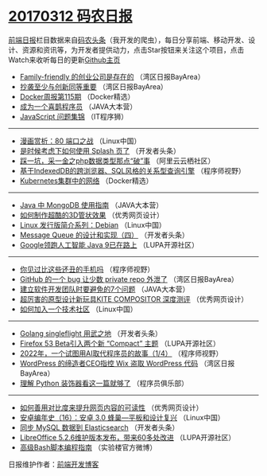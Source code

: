 # [20170312 码农日报](12.md)

[前端日报](https://qdkfweb.cn/c/news)栏目数据来自[码农头条](https://toutiao.qdkfweb.cn/)（我开发的爬虫），每日分享前端、移动开发、设计、资源和资讯等，为开发者提供动力，点击Star按钮来关注这个项目，点击Watch来收听每日的更新[Github主页](https://github.com/kujian/frontendDaily)
* [Family-friendly 的创业公司是存在的](https://toutiao.qdkfweb.cn/29644.html) （湾区日报BayArea）
* [抄袭至少与创新同等重要](https://toutiao.qdkfweb.cn/29645.html) （湾区日报BayArea）
* [Docker周报第115期](https://toutiao.qdkfweb.cn/29780.html) （Docker精选）
* [成为一个喜鹊程序员](https://toutiao.qdkfweb.cn/29814.html) （JAVA大本营）
* [JavaScript 问题集锦](https://toutiao.qdkfweb.cn/29855.html) （IT程序狮）

***
* [漫画赏析：80 端口之战](https://toutiao.qdkfweb.cn/29793.html) （Linux中国）
* [是时候考虑下如何使用 Splash 页了](https://toutiao.qdkfweb.cn/29825.html) （开发者头条）
* [踩一坑，采一金之php数据类型那点“破”事](https://toutiao.qdkfweb.cn/29804.html) （阿里云云栖社区）
* [基于IndexedDB的跨浏览器、SQL风格的关系型查询引擎](https://toutiao.qdkfweb.cn/29845.html) （程序师视野）
* [Kubernetes集群中的网络](https://toutiao.qdkfweb.cn/29781.html) （Docker精选）

***
* [Java 中 MongoDB 使用指南](https://toutiao.qdkfweb.cn/29815.html) （JAVA大本营）
* [如何制作超酷的3D管状效果](https://toutiao.qdkfweb.cn/29856.html) （优秀网页设计）
* [Linux 发行版简介系列：Debian](https://toutiao.qdkfweb.cn/29794.html) （Linux中国）
* [Message Queue 的设计和实现（四）](https://toutiao.qdkfweb.cn/29826.html) （开发者头条）
* [Google领跑人工智能 Java 9已在路上](https://toutiao.qdkfweb.cn/29805.html) （LUPA开源社区）

***
* [你见过比这些还丑的手机吗](https://toutiao.qdkfweb.cn/29846.html) （程序师视野）
* [GitHub 的一个 bug 让少数 private repo 外泄了](https://toutiao.qdkfweb.cn/29784.html) （湾区日报BayArea）
* [建立软件开发团队时要避免的7个问题](https://toutiao.qdkfweb.cn/29816.html) （JAVA大本营）
* [超厉害的原型设计新玩具KITE COMPOSITOR 深度测评](https://toutiao.qdkfweb.cn/29857.html) （优秀网页设计）
* [如何加入一个技术社区](https://toutiao.qdkfweb.cn/29795.html) （Linux中国）

***
* [Golang singleflight 用武之地](https://toutiao.qdkfweb.cn/29827.html) （开发者头条）
* [Firefox 53 Beta引入两个新 “Compact” 主题](https://toutiao.qdkfweb.cn/29806.html) （LUPA开源社区）
* [2022年，一个试图用AI取代程序员的故事（1/4）](https://toutiao.qdkfweb.cn/29847.html) （程序师视野）
* [WordPress 的缔造者CEO指控 Wix 盗取 WordPress 代码](https://toutiao.qdkfweb.cn/29785.html) （湾区日报BayArea）
* [理解 Python 装饰器看这一篇就够了](https://toutiao.qdkfweb.cn/29817.html) （程序员俱乐部）

***
* [如何善用对比度来提升网页内容的可读性](https://toutiao.qdkfweb.cn/29858.html) （优秀网页设计）
* [安卓编年史（16）：安卓 3.0 蜂巢—平板和设计复兴](https://toutiao.qdkfweb.cn/29796.html) （Linux中国）
* [同步 MySQL 数据到 Elasticsearch](https://toutiao.qdkfweb.cn/29828.html) （开发者头条）
* [LibreOffice 5.2.6维护版本发布，带来60多处改进](https://toutiao.qdkfweb.cn/29807.html) （LUPA开源社区）
* [高级Bash脚本编程指南](https://toutiao.qdkfweb.cn/29848.html) （实验楼官方微博）

日报维护作者：[前端开发博客](https://qdkfweb.cn/) 
